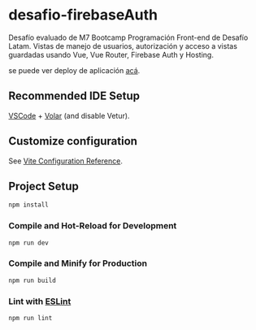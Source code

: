 # desafio-firebaseAuth

Desafío evaluado de M7 Bootcamp Programación Front-end de Desafío Latam. Vistas de manejo de usuarios, autorización y acceso a vistas guardadas usando Vue, Vue Router, Firebase Auth y Hosting.

se puede ver deploy de aplicación [acá](https://fir-auth2-774fc.web.app).

## Recommended IDE Setup

[VSCode](https://code.visualstudio.com/) + [Volar](https://marketplace.visualstudio.com/items?itemName=Vue.volar) (and disable Vetur).

## Customize configuration

See [Vite Configuration Reference](https://vitejs.dev/config/).

## Project Setup

```sh
npm install
```

### Compile and Hot-Reload for Development

```sh
npm run dev
```

### Compile and Minify for Production

```sh
npm run build
```

### Lint with [ESLint](https://eslint.org/)

```sh
npm run lint
```
